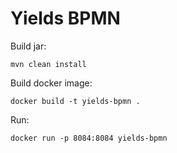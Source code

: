 # Yields BPMN

Build jar:
```
mvn clean install
```

Build docker image:

```
docker build -t yields-bpmn .
```


Run:
```
docker run -p 8084:8084 yields-bpmn
```

